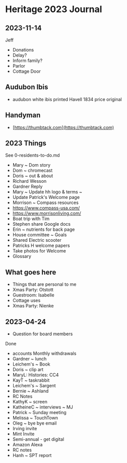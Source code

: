 # Heritage 2023 Journal



## 2023-11-14

Jeff

*   Donations
*   Delay?
*   Inform family?
*   Parlor
*   Cottage Door

## Audubon Ibis

* audubon white ibis printed Havell 1834 price original

## Handyman

*   [https://thumbtack.com](https://thumbtack.com)


## 2023 Things

See 0-residents-to-do.md

* Mary ~ Dom story
* Dom ~ chromecast
* Doris ~ out & about
* Richard Wesson
* Gardner Reply
* Mary ~ Update hh logo & terms ~
* Update Patrick's Welcome page
* Morrison ~ Compass resources
* https://www.compass-usa.com/
* https://www.morrisonliving.com/
* Boat trip with Tim
* Stephen share Google docs
* Erin ~ nutrients for back page
* House committee ~ Goals
* Shared Electric scooter
* Patricks H welcome papers
* Take photos for Welcome
* Glossary

## What goes here

*   Things that are personal to me
*   Xmas Party: Otstott
*   Guestroom: Isabelle
*   Cottage uses
*   Xmas Party: Nienke


## 2023-04-24

* Question for board members

Done

* accounts Monthly withdrawals
* Gardner ~ lunch
* Leichem's ~ Book
* Doris ~ clip art
* MaryL: Histories: CC4
* KayT ~ taskrabbit
* Leichem's ~ Sargent
* Bernie ~ Ashland
* RC Notes
* KathyK ~ screen
* KatheineC ~ interviews ~ MJ
* Patrick ~ Sunday meeting
* Melissa ~ TouchTown
* Oleg ~ bye bye email
* Irving invite
* Mint Invite
* Semi-annual - get digital
* Amazon Alexa
* RC notes
* Hanh ~ SPT report
